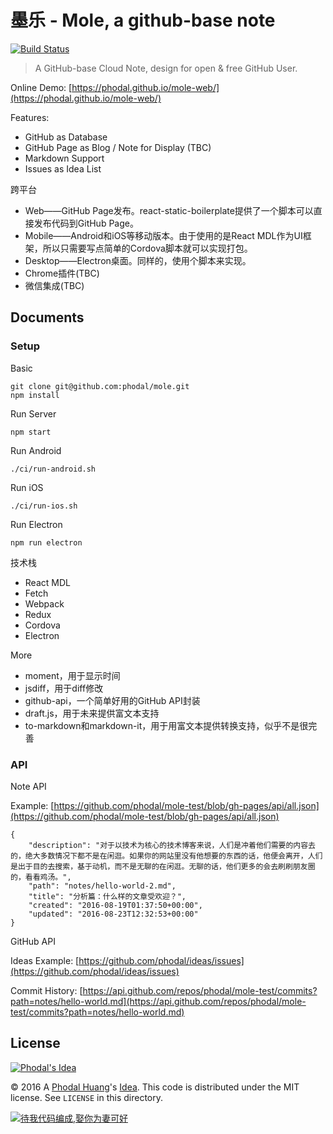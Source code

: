 # 墨乐 - Mole, a github-base note

[![Build Status](https://travis-ci.org/phodal/mole.svg?branch=master)](https://travis-ci.org/phodal/mole)

> A GitHub-base Cloud Note, design for open & free GitHub User.

Online Demo: [https://phodal.github.io/mole-web/](https://phodal.github.io/mole-web/)

Features: 

 - GitHub as Database
 - GitHub Page as Blog / Note for Display (TBC)
 - Markdown Support
 - Issues as Idea List 
 
跨平台

 - Web——GitHub Page发布。react-static-boilerplate提供了一个脚本可以直接发布代码到GitHub Page。
 - Mobile——Android和iOS等移动版本。由于使用的是React MDL作为UI框架，所以只需要写点简单的Cordova脚本就可以实现打包。
 - Desktop——Electron桌面。同样的，使用个脚本来实现。
 - Chrome插件(TBC)
 - 微信集成(TBC)

Documents
---

### Setup

Basic

```
git clone git@github.com:phodal/mole.git
npm install
```

Run Server

```
npm start
```

Run Android

```
./ci/run-android.sh
```

Run iOS

```
./ci/run-ios.sh
```

Run Electron

```
npm run electron
```

技术栈

 - React MDL
 - Fetch 
 - Webpack
 - Redux
 - Cordova
 - Electron

More

 - moment，用于显示时间
 - jsdiff，用于diff修改
 - github-api，一个简单好用的GitHub API封装
 - draft.js，用于未来提供富文本支持
 - to-markdown和markdown-it，用于用富文本提供转换支持，似乎不是很完善

### API

Note API

Example: [https://github.com/phodal/mole-test/blob/gh-pages/api/all.json](https://github.com/phodal/mole-test/blob/gh-pages/api/all.json)

```
{
    "description": "对于以技术为核心的技术博客来说，人们是冲着他们需要的内容去的，绝大多数情况下都不是在闲逛。如果你的网站里没有他想要的东西的话，他便会离开，人们是出于目的去搜索，基于动机，而不是无聊的在闲逛。无聊的话，他们更多的会去刷刷朋友圈的，看看鸡汤。",
    "path": "notes/hello-world-2.md",
    "title": "分析篇：什么样的文章受欢迎？",
    "created": "2016-08-19T01:37:50+00:00",
    "updated": "2016-08-23T12:32:53+00:00"
}
```

GitHub API

Ideas Example: [https://github.com/phodal/ideas/issues](https://github.com/phodal/ideas/issues)

Commit History: [https://api.github.com/repos/phodal/mole-test/commits?path=notes/hello-world.md](https://api.github.com/repos/phodal/mole-test/commits?path=notes/hello-world.md)

License
---

[![Phodal's Idea](http://brand.phodal.com/shields/idea-small.svg)](http://ideas.phodal.com/)

© 2016 A [Phodal Huang](https://www.phodal.com)'s [Idea](http://github.com/phodal/ideas).  This code is distributed under the MIT license. See `LICENSE` in this directory.

[![待我代码编成,娶你为妻可好](http://brand.phodal.com/slogan/slogan.svg)](http://www.xuntayizhan.com/person/ji-ke-ai-qing-zhi-er-shi-dai-wo-dai-ma-bian-cheng-qu-ni-wei-qi-ke-hao-wan/)
